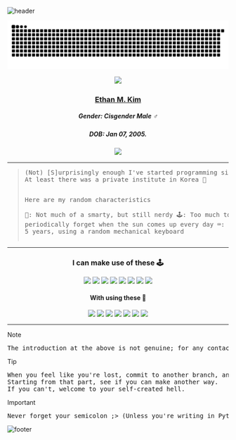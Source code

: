 ![header](https://capsule-render.vercel.app/api?text=💫%20About%20Me%20🌟&type=waving&color=timeGradient&animation=twinkling)

<picture>
  <source media="(prefers-color-scheme: dark)" srcset="github-snake-dark.svg" />
  <source media="(prefers-color-scheme: light)" srcset="github-snake.svg" />
  <img alt="github-snake" src="github-snake.svg" />
</picture>

<p align="center">
  <img src="https://github.com/user-attachments/assets/43cfec23-ea61-4e83-83de-6db82dcfa4d8" height=200>
</p>
<h3 align="center"><ins>Ethan M. Kim</ins></h3>
<h5 align="center">Gender: Cisgender Male ♂️</h5>
<h5 align="center">DOB: Jan 07, 2005.</h5>
<div align="center">
<img src="https://github-readme-stats.vercel.app/api?username=admiinator&show_icons=true&hide_border=true&custom_title=Piles%20of%20Objectives&line_height=30&theme=tokyonight&border_radius=25&show=reviews,discussions_starrted,discussions_answered,prs_merge,prs_merged_percentage#gh-dark-mode-only">
</div>
<hr>
<blockquote><pre>
(Not) [S]urprisingly enough I've started programming since 10.
At least there was a private institute in Korea 🥲

Here are my random characteristics  
🧠: Not much of a smarty, but still nerdy
🕹️: Too much to the point I periodically forget when the sun comes up every day
⌨️: Never broken for 5 years, using a random mechanical keyboard
</pre></blockquote>
<hr>
<h3 align="center">I can make use of these 🕹️</h3>
<p align="center">
  <img src="https://cdn.jsdelivr.net/gh/devicons/devicon@latest/icons/c/c-plain.svg" height=50/>
  <img src="https://cdn.jsdelivr.net/gh/devicons/devicon@latest/icons/cplusplus/cplusplus-plain.svg" height=50/>
  <img src="https://cdn.jsdelivr.net/gh/devicons/devicon@latest/icons/csharp/csharp-plain.svg" height=50/>   
  <img src="https://cdn.jsdelivr.net/gh/devicons/devicon@latest/icons/java/java-plain.svg" height=50/> 
  <img src="https://cdn.jsdelivr.net/gh/devicons/devicon@latest/icons/javascript/javascript-plain.svg" height=50/>
  <img src="https://cdn.jsdelivr.net/gh/devicons/devicon@latest/icons/typescript/typescript-plain.svg" height=50/>
  <img src="https://cdn.jsdelivr.net/gh/devicons/devicon@latest/icons/python/python-plain.svg" height=50/>
  <img src="https://cdn.jsdelivr.net/gh/devicons/devicon@latest/icons/nodejs/nodejs-plain.svg" height=50/>
</p>

<h4 align="center">With using these 🧠</h4>
<p align="center">
  <img src="https://cdn.jsdelivr.net/gh/devicons/devicon@latest/icons/androidstudio/androidstudio-plain.svg" height=50/>
  <img src="https://cdn.jsdelivr.net/gh/devicons/devicon@latest/icons/nodemon/nodemon-plain.svg" height=50/>
  <img src="https://cdn.jsdelivr.net/gh/devicons/devicon@latest/icons/eclipse/eclipse-original.svg" height=50/>
  <img src="https://cdn.jsdelivr.net/gh/devicons/devicon@latest/icons/atom/atom-original.svg" height=50/>
  <img src="https://cdn.jsdelivr.net/gh/devicons/devicon@latest/icons/anaconda/anaconda-original.svg" height=50/>
  <img src="https://cdn.jsdelivr.net/gh/devicons/devicon@latest/icons/vscode/vscode-original.svg" height=50/>
  <img src="https://cdn.jsdelivr.net/gh/devicons/devicon@latest/icons/unity/unity-original.svg" height=50/>
</p>
<hr>

> [!NOTE]  
> <pre>The introduction at the above is not genuine; for any contacts, please use `adm@admiinator.dev`.</pre>

> [!TIP]
> <pre>When you feel like you're lost, commit to another branch, and revert it.
> Starting from that part, see if you can make another way. 
> If you can't, welcome to your self-created hell.</pre>

> [!IMPORTANT]  
> <pre>Never forget your semicolon ;> (Unless you're writing in Python or JS)</pre>

![footer](https://capsule-render.vercel.app/api?20&type=waving&color=timeGradient&section=footer)
